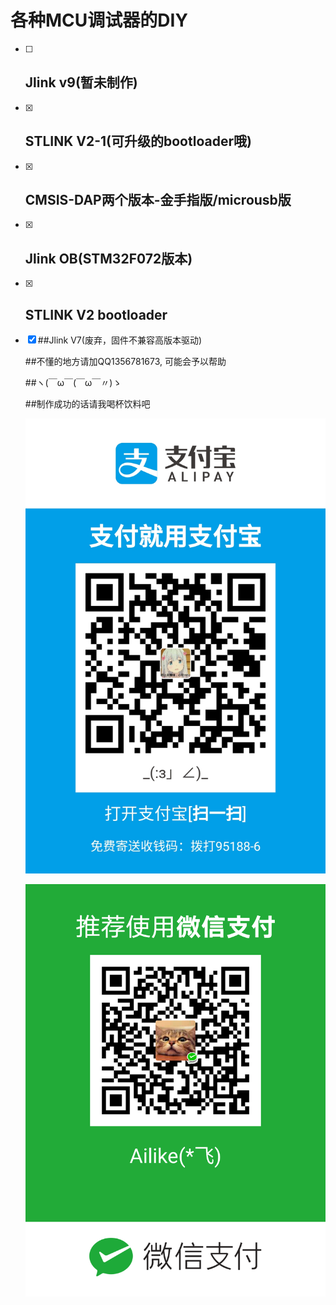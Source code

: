 # 各种MCU调试器的DIY

- [ ] ##  Jlink v9(暂未制作)

- [x] ## STLINK V2-1(可升级的bootloader哦)

- [x] ## CMSIS-DAP两个版本-金手指版/microusb版

- [x] ## Jlink OB(STM32F072版本)

- [x] ## STLINK V2 bootloader

- [x] ##Jlink V7(废弃，固件不兼容高版本驱动)

  ##不懂的地方请加QQ1356781673, 可能会予以帮助

  ##ヽ(￣ω￣(￣ω￣〃)ゝ

  ##制作成功的话请我喝杯饮料吧

  ![](alipay.jpg)

  ![](weixinpay.png)

  

  